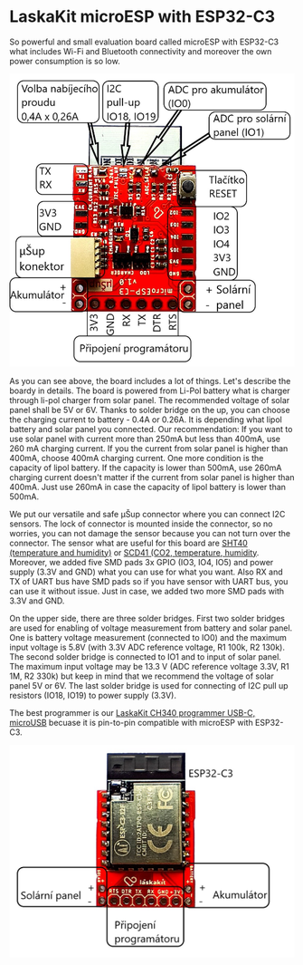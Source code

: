 # LaskaKit microESP with ESP32-C3

So powerful and small evaluation board called microESP with ESP32-C3 what includes Wi-Fi and Bluetooth connectivity and moreover the own power consumption is so low.

![Description microESP_ESP32-C3_BOTTOM.jpg](https://github.com/LaskaKit/microESP/blob/main/img/microESP_ESP32-C3_BOTTOM.jpg)

As you can see above, the board includes a lot of things. Let's describe the boardy in details. 
The board is powered from Li-Pol battery what is charger through li-pol charger from solar panel. The recommended voltage of solar panel shall be 5V or 6V.
Thanks to solder bridge on the up, you can choose the charging current to battery - 0.4A or 0.26A. It is depending what lipol battery and solar panel you connected.
Our recommendation:
If you want to use solar panel with current more than 250mA but less than 400mA, use 260 mA charging current. If you the current from solar panel is higher than 400mA, choose 400mA charging current. One more condition is the capacity of lipol battery. If the capacity is lower than 500mA, use 260mA charging current doesn't matter if the current from solar panel is higher than 400mA. Just use 260mA in case the capacity of lipol battery is lower than 500mA.

We put our versatile and safe μŠup connector where you can connect I2C sensors. The lock of connector is mounted inside the connector, so no worries, you can not damage the sensor because you can not turn over the connector.
The sensor what are useful for this board are [SHT40 (temperature and humidity)](https://www.laskakit.cz/laskakit-sht40-senzor-teploty-a-vlhkosti-vzduchu/) or [SCD41 (CO2, temperature, humidity](https://www.laskakit.cz/laskakit-scd41-senzor-co2--teploty-a-vlhkosti-vzduchu/). 
Moreover, we added five SMD pads 3x GPIO (IO3, IO4, IO5) and power supply (3.3V and GND) what you can use for what you want.
Also RX and TX of UART bus have SMD pads so if you have sensor with UART bus, you can use it without issue.
Just in case, we added two more SMD pads with 3.3V and GND.

On the upper side, there are three solder bridges. First two solder bridges are used for enabling of voltage measurement from battery and solar panel. 
One is battery voltage measurement (connected to IO0) and the maximum input voltage is 5.8V (with 3.3V ADC reference voltage, R1 100k, R2 130k). The second solder bridge is connected to IO1 and to input of solar panel. The maximum input voltage may be 13.3 V (ADC reference voltage 3.3V, R1 1M, R2 330k) but keep in mind that we recommend the voltage of solar panel 5V or 6V. 
The last solder bridge is used for connecting of I2C pull up resistors (IO18, IO19) to power supply (3.3V).

The best programmer is our [LaskaKit CH340 programmer USB-C, microUSB](https://www.laskakit.cz/laskakit-ch340-programmer-usb-c--microusb--uart/) becuase it is pin-to-pin compatible with microESP with ESP32-C3.

![Description microESP_ESP32-C3_TOP.jpg](https://github.com/LaskaKit/microESP/blob/main/img/microESP_ESP32-C3_TOP.jpg)
